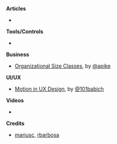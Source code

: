 
**Articles**

*


**Tools/Controls**

*

**Business**

* [Organizational Size Classes](http://www.allenpike.com/2016/organizational-size-classes/), by [@apike](http://www.twitter.com/apike/)

**UI/UX**

* [Motion in UX Design](http://babich.biz/motion-in-ux-design/), by [@101babich](https://twitter.com/101babich)

**Videos**

*

**Credits**

* [mariusc](https://github.com/mariusc), [rbarbosa](https://github.com/rbarbosa)
